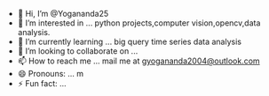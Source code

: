 - 👋 Hi, I’m @Yogananda25
- 👀 I’m interested in ... python projects,computer vision,opencv,data analysis.
- 🌱 I’m currently learning ... big query time series data analysis
- 💞️ I’m looking to collaborate on ...
- 📫 How to reach me ... mail me at gyogananda2004@outlook.com
- 😄 Pronouns: ... m
- ⚡ Fun fact: ...

<!---
Yogananda25/Yogananda25 is a ✨ special ✨ repository because its `README.md` (this file) appears on your GitHub profile.
You can click the Preview link to take a look at your changes.
--->
